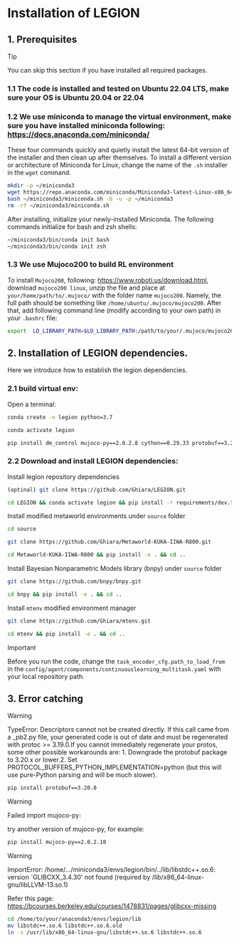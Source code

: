 # Installation of LEGION

## 1. Prerequisites
>[!TIP]
>You can skip this section if you have installed all required packages.
### 1.1 The code is installed and tested on Ubuntu 22.04 LTS, make sure your OS is Ubuntu 20.04 or 22.04

### 1.2 We use miniconda to manage the virtual environment, make sure you have installed miniconda following: https://docs.anaconda.com/miniconda/

These four commands quickly and quietly install the latest 64-bit version of the installer and then clean up after themselves. To install a different version or architecture of Miniconda for Linux, change the name of the `.sh` installer in the `wget` command.

```bash
mkdir -p ~/miniconda3
wget https://repo.anaconda.com/miniconda/Miniconda3-latest-Linux-x86_64.sh -O ~/miniconda3/miniconda.sh
bash ~/miniconda3/miniconda.sh -b -u -p ~/miniconda3
rm -rf ~/miniconda3/miniconda.sh

```

After installing, initialize your newly-installed Miniconda. The following commands initialize for bash and zsh shells:

```bash
~/miniconda3/bin/conda init bash
~/miniconda3/bin/conda init zsh
```

### 1.3 We use Mujoco200 to build RL environment 

To install `Mujoco200`, following: https://www.roboti.us/download.html, download `mujoco200 linux`, unzip the file and place at `your/home/path/to/.mujoco/` with the folder name `mujoco200`. Namely, the full path should be something like `/home/ubuntu/.mujoco/mujoco200`. After that, add following command line (modify according to your own path) in your `.bashrc` file:
```bash
export  LD_LIBRARY_PATH=$LD_LIBRARY_PATH:/path/to/your/.mujoco/mujoco200/bin 
```

## 2. Installation of LEGION dependencies.

Here we introduce how to establish the legion dependencies.

### 2.1 build virtual env:

Open a terminal:
```bash
conda create -n legion python=3.7

conda activate legion

pip install dm_control mujoco-py==2.0.2.8 cython==0.29.33 protobuf==3.20.0 gym==0.20.0
```

### 2.2 Download and install LEGION dependencies:

Install legion repository dependencies

```bash
(optinal) git clone https://github.com/Ghiara/LEGION.git

cd LEGION && conda activate legion && pip install -r requirements/dev.txt
```

Install modified metaworld environments under `source` folder

```bash
cd source

git clone https://github.com/Ghiara/Metaworld-KUKA-IIWA-R800.git

cd Metaworld-KUKA-IIWA-R800 && pip install -e . && cd ..
```

Install Bayesian Nonparametric Models library (bnpy) under `source` folder

```bash
git clone https://github.com/bnpy/bnpy.git

cd bnpy && pip install -e . && cd ..
```


Install `mtenv` modified environment manager

```bash
git clone https://github.com/Ghiara/mtenv.git

cd mtenv && pip install -e . && cd ..
```
>[!IMPORTANT]
> Before you run the code, change the `task_encoder_cfg.path_to_load_from` in the `config/agent/components/continuouslearning_multitask.yaml` with your local repository path.

## 3. Error catching

>[!WARNING]
> TypeError: Descriptors cannot not be created directly. If this call came from a _pb2.py file, your generated code is out of date and must be regenerated with protoc >= 3.19.0.If you cannot immediately regenerate your protos, some other possible workarounds are: 1. Downgrade the protobuf package to 3.20.x or lower.2. Set PROTOCOL_BUFFERS_PYTHON_IMPLEMENTATION=python (but this will use pure-Python parsing and will be much slower).

```bash
pip install protobuf==3.20.0
```

>[!WARNING]
> Failed import mujoco-py: 

try another version of mujoco-py, for example:
```bash 
pip install mujoco-py==2.0.2.10
```

>[!WARNING]
> ImportError: /home/.../miniconda3/envs/legion/bin/../lib/libstdc++.so.6: version `GLIBCXX_3.4.30' not found (required by /lib/x86_64-linux-gnu/libLLVM-13.so.1)
  
Refer this page: https://bcourses.berkeley.edu/courses/1478831/pages/glibcxx-missing
```bash
cd /home/to/your/anaconda3/envs/legion/lib
mv libstdc++.so.6 libstdc++.so.6.old
ln -s /usr/lib/x86_64-linux-gnu/libstdc++.so.6 libstdc++.so.6
```

